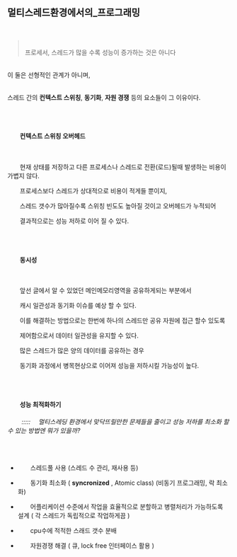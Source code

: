 ## 멀티스레드환경에서의_프로그래밍

<br>

> <br>
> 프로세서, 스레드가 많을 수록 성능이 증가하는 것은 아니다 

<br>
이 둘은 선형적인 관계가 아니며,<br><br>

스레드 간의 **컨텍스트 스위칭**, **동기화**, **자원 경쟁** 등의 요소들이 그 이유이다.

<br><br>

####  　　컨텍스트 스위칭 오버헤드  
<br>

　　현재 상태를 저장하고 다른 프로세스나 스레드로 전환(로드)될때 발생하는 비용이 가볍지 않다.

　　프로세스보다 스레드가 상대적으로 비용이 적게들 뿐이지, 

　　스레드 갯수가 많아질수록 스위칭 빈도도 높아질 것이고 오버헤드가 누적되어

　　결과적으로는 성능 저하로 이어 질 수 있다.

<br><br>

####  　　동시성
<br>

　　앞선 글에서 알 수 있었던 메인메모리영역을 공유하게되는 부분에서

　　캐시 일관성과 동기화 이슈를 예상 할 수 있다.

　　이를 해결하는 방법으로는 한번에 하나의 스레드만 공유 자원에 접근 할수 있도록

　　제어함으로서 데이터 일관성을 유지할 수 있다.

　　많은 스레드가 많은 양의 데이터를 공유하는 경우

　　동기화 과정에서 병목현상으로 이어져 성능을 저하시킬 가능성이 높다.

<br><br>




####  　　성능 최적화하기
###### 　　 :::::　 멀티스레딩 환경에서 맞닥뜨릴만한 문제들을 줄이고 성능 저하를 최소화 할수 있는 방법엔 뭐가 있을까?

<br>

- 　　스레드풀 사용  (스레드 수 관리, 재사용 등)
   
- 　　동기화 최소화  ( **syncronized** , Atomic class) (비동기 프로그래밍, 락 최소화)
    
- 　　어플리케이션 수준에서 작업을 효율적으로 분할하고 병렬처리가 가능하도록 설계 ( 각 스레드가 독립적으로 작업하게끔 )
  
- 　　cpu수에 적적한 스래드 갯수 분배
  
- 　　자원경쟁 해결 ( 큐, lock free 인터페이스 활용 )


